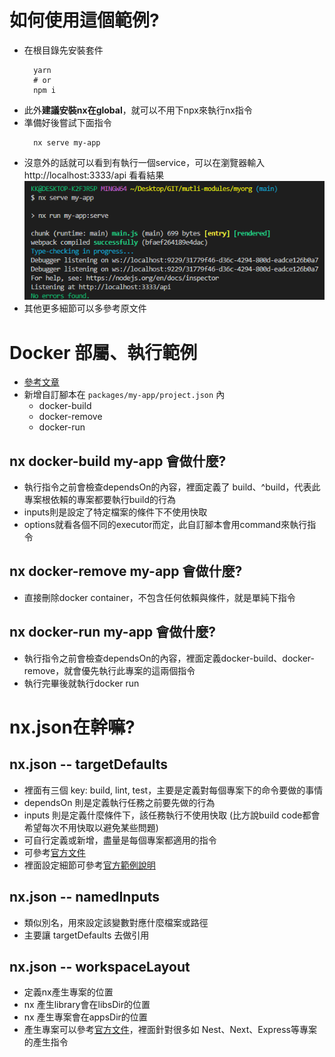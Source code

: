 # 如何使用這個範例?
- 在根目錄先安裝套件
  ```
    yarn
    # or
    npm i
  ```
- 此外**建議安裝nx在global**，就可以不用下npx來執行nx指令
- 準備好後嘗試下面指令
  ```
    nx serve my-app
  ```
- 沒意外的話就可以看到有執行一個service，可以在瀏覽器輸入 http://localhost:3333/api 看看結果
  ![](./public/done.png)
- 其他更多細節可以多參考原文件

# Docker 部屬、執行範例
- [參考文章](https://blog.nrwl.io/nx-and-node-microservices-b6df3cd1bad6)
- 新增自訂腳本在 `packages/my-app/project.json` 內
  - docker-build
  - docker-remove
  - docker-run
## nx docker-build my-app 會做什麼?
- 執行指令之前會檢查dependsOn的內容，裡面定義了 build、^build，代表此專案根依賴的專案都要執行build的行為
- inputs則是設定了特定檔案的條件下不使用快取
- options就看各個不同的executor而定，此自訂腳本會用command來執行指令

## nx docker-remove my-app 會做什麼?
- 直接刪除docker container，不包含任何依賴與條件，就是單純下指令

## nx docker-run my-app 會做什麼?
- 執行指令之前會檢查dependsOn的內容，裡面定義docker-build、docker-remove，就會優先執行此專案的這兩個指令
- 執行完畢後就執行docker run

# nx.json在幹嘛?
## nx.json -- targetDefaults
- 裡面有三個 key: build, lint, test，主要是定義對每個專案下的命令要做的事情
- dependsOn 則是定義執行任務之前要先做的行為
- inputs 則是定義什麼條件下，該任務執行不使用快取 (比方說build code都會希望每次不用快取以避免某些問題)
- 可自行定義或新增，盡量是每個專案都適用的指令
- 可參考[官方文件](https://nx.dev/more-concepts/customizing-inputs)
- 裡面設定細節可參考[官方範例說明](https://nx.dev/more-concepts/customizing-inputs#scenario-1:-react-app)

## nx.json -- namedInputs
- 類似別名，用來設定該變數對應什麼檔案或路徑
- 主要讓 targetDefaults 去做引用

## nx.json -- workspaceLayout
- 定義nx產生專案的位置
- nx 產生library會在libsDir的位置
- nx 產生專案會在appsDir的位置
- 產生專案可以參考[官方文件](https://nx.dev/packages)，裡面針對很多如 Nest、Next、Express等專案的產生指令
